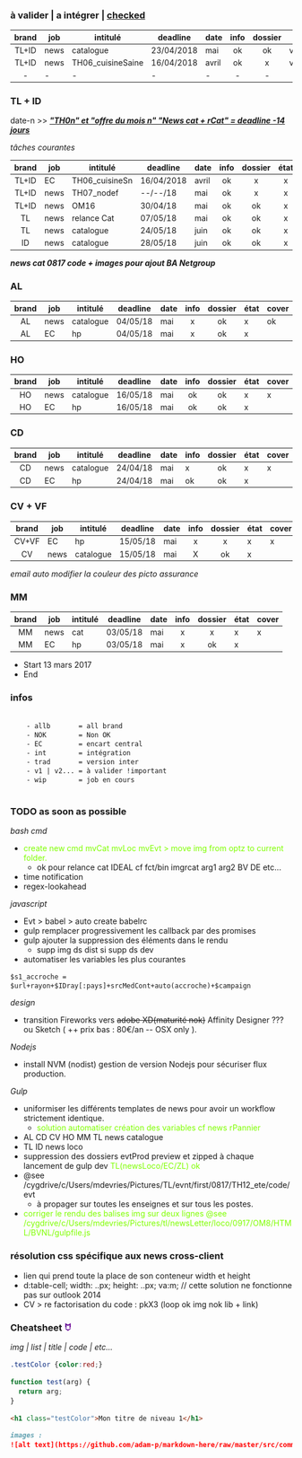 ### à valider | a intégrer | [checked](.\dl2018done.md)

| brand | job  | intitulé          | deadline   | date  | info  | dossier | état   |
| :---: | ---  | ---               | ---        | ---   | :---: | :---:   | ---:   |
| TL+ID | news | catalogue         | 23/04/2018 | mai   | ok    | ok      | valid1 |
| TL+ID | news | TH06_cuisineSaine | 16/04/2018 | avril | ok    | x       | valid2 |
| -     | -    | -                 | -          | -     | -     | -       | -      |

<!-- | TL    | news | relance panier | 18/07/2017 | aout | ok    | ok      | int    | -->

### TL + ID
date-n >>
[ ***"TH0n" et "offre du mois n" "News cat + rCat" = deadline -14 jours*** ](./fctRm14Days.html)

*tâches courantes*

| brand | job  | intitulé       | deadline   | date  | info  | dossier | état  | date-n   |
| :---: | ---  | ---            | ---        | ---   | :---: | :---:   | :---: | :---     |
| TL+ID | EC   | TH06_cuisineSn | 16/04/2018 | avril | ok    | x       | x     |          |
| TL+ID | news | TH07_nodef     | --/--/18   | mai   | ok    | x       | x     |          |
| TL+ID | news | OM16           | 30/04/18   | mai   | ok    | ok      | x     | 16/04/18 |
| TL    | news | relance Cat    | 07/05/18   | mai   | ok    | ok      | x     | 23/04/18 |
| TL    | news | catalogue      | 24/05/18   | juin  | ok    | ok      | x     | 10/05/18 |
| ID    | news | catalogue      | 28/05/18   | juin  | ok    | ok      | x     | 14/05/18 |

***news cat 0817 code + images pour ajout BA Netgroup***
<!-- | TL    | news-land | surpression      | 02/01/2018 | jan  | x     | x       | x     |            | -->

### AL

| brand | job  | intitulé  | deadline | date | info  | dossier | état | cover |
| :---: | ---  | ---       | ---      | ---  | :---: | :---:   | ---  | :---  |
| AL    | news | catalogue | 04/05/18 | mai  | x     | ok      | x    | ok    |
| AL    | EC   | hp        | 04/05/18 | mai  | x     | ok      | x    |

### HO

| brand | job  | intitulé  | deadline | date | info  | dossier | état | cover |
| :---: | ---  | ---       | ---      | ---  | :---: | :---:   | ---  | :---  |
| HO    | news | catalogue | 16/05/18 | mai  | ok    | ok      | x    | x     |
| HO    | EC   | hp        | 16/05/18 | mai  | ok    | ok      | x    |

### CD

| brand | job  | intitulé  | deadline | date | info | dossier | état | cover |
| :---: | ---  | ---       | ---      | ---  | :--- | :---:   | ---  | :---  |
| CD    | news | catalogue | 24/04/18 | mai  | x    | ok      | x    | x     |
| CD    | EC   | hp        | 24/04/18 | mai  | ok   | ok      | x    |

### CV + VF

| brand | job  | intitulé  | deadline | date | info  | dossier | état | cover |
| :---: | ---  | ---       | ---      | ---  | :---: | :---:   | ---  | :---  |
| CV+VF | EC   | hp        | 15/05/18 | mai  | x     | x       | x    | x     |
| CV    | news | catalogue | 15/05/18 | mai  | X     | ok      | x    |
*email auto modifier la couleur des picto assurance*

### MM

| brand | job  | intitulé | deadline | date | info  | dossier | état | cover |
| :---: | ---  | ---      | ---      | ---  | :---: | :---:   | ---  | :---  |
| MM    | news | cat      | 03/05/18 | mai  | x     | x       | x    | x     |
| MM    | EC   | hp       | 03/05/18 | mai  | x     | ok      | x    |

- Start 13 mars 2017
- End

### infos

<pre>
	<code>
	- allb       = all brand
	- NOK        = Non OK
	- EC         = encart central
	- int        = intégration
	- trad       = version inter
	- v1 | v2... = à valider !important
	- wip        = job en cours
	</code>
</pre>

### TODO as soon as possible
*bash cmd*
<!-- - fct create $date_cov_folder <span style="color: chartreuse;">OK > @see covcv C:\cygwin64\bin\</span> -->
- <span style="color: chartreuse;">create new cmd mvCat mvLoc mvEvt > move img from optz to current folder.</span>
	- ok pour relance cat IDEAL cf fct/bin imgrcat arg1 arg2 BV DE etc...
- time notification
- regex-lookahead

*javascript*
- Evt > babel > auto create babelrc
- gulp remplacer progressivement les callback par des promises
- gulp ajouter la suppression des éléments dans le rendu
	- supp img ds dist si supp ds dev
- automatiser les variables les plus courantes
```javscript
$s1_accroche = $url+rayon+$IDray[:pays]+srcMedCont+auto(accroche)+$campaign
```

*design*
- transition Fireworks vers <s>adobe XD(maturité nok)</s> Affinity Designer ??? ou Sketch ( ++ prix bas : 80€/an -- OSX only ).

*Nodejs*
- install NVM (nodist) gestion de version Nodejs pour sécuriser flux production. 

*Gulp*
- uniformiser les différents templates de news pour avoir un workflow strictement identique.
	- <span style="color: chartreuse;">solution automatiser création des variables cf news rPannier</span>
- AL CD CV HO MM TL news catalogue
- TL ID news loco
- suppression des dossiers evtProd preview et zipped à chaque lancement de gulp dev <span style="color: chartreuse;">TL(newsLoco/EC/ZL) ok</span>
- @see /cygdrive/c/Users/mdevries/Pictures/TL/evnt/first/0817/TH12_ete/code/evt
	- à propager sur toutes les enseignes et sur tous les postes.
- <span style="color: chartreuse;">corriger le rendu des balises img sur deux lignes @see /cygdrive/c/Users/mdevries/Pictures/tl/newsLetter/loco/0917/OM8/HTML/BVNL/gulpfile.js</span>

### résolution css spécifique aux news cross-client
- lien qui prend toute la place de son conteneur width et height
- d:table-cell; width: ..px; height: ..px; va:m; // cette solution ne fonctionne pas sur outlook 2014
- CV > re factorisation du code : pkX3 (loop ok img nok lib + link)

### Cheatsheet ![alt text](https://github.com/adam-p/markdown-here/raw/master/src/common/images/icon14.png "Logo Title Text 1") 
*img | list | title | code | etc...*
```css
.testColor {color:red;}
```
```javascript
function test(arg) {
  return arg;
}
```
```html
<h1 class="testColor">Mon titre de niveau 1</h1>
```
```markdown
images :
![alt text](https://github.com/adam-p/markdown-here/raw/master/src/common/images/icon14.png "Logo Title Text 1")
```